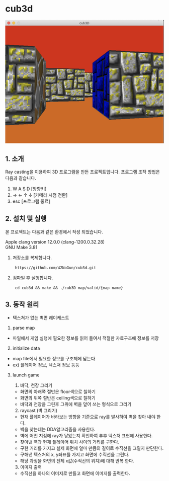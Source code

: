# cub3d
![cub](cubimg.png)
## 1. 소개
Ray casting을 이용하여 3D 프로그램을 만든 프로젝트입니다.
프로그램 조작 방법은 다음과 같습니다.
1. W A S D [방향키]
2. → ← ↑ ↓  [카메라 시점 전환]
3. esc [프로그램 종료]


## 2. 설치 및 실행  
본 프로젝트는 다음과 같은 환경에서 작성 되었습니다.

Apple clang version 12.0.0 (clang-1200.0.32.28)  
GNU Make 3.81  

1. 저장소를 복제합니다.

        https://github.com/42NoGun/cub3d.git
2. 컴파일 후 실행합니다.

        cd cub3d && make && ./cub3D map/valid/{map name}


## 3. 동작 원리
- 텍스쳐가 없는 벽면 레이케스트
1. parse map
  - 파일에서 게임 실행에 필요한 정보를 읽어 들여서 적절한 자료구조에 정보를 저장
2. initialize data
  - map file에서 필요한 정보를 구조체에 담는다
  - ex) 플레이어 정보, 텍스쳐 정보 등등
3. launch game
   1) 바닥, 천장 그리기
   - 화면의 아래쪽 절반은 floor색으로 칠하기
   - 화면의 위쪽 절반은 ceiling색으로 칠하기
   - 바닥과 천장을 그린후 그위에 벽을 덮어 쓰는 형식으로 그리기
   2) raycast (벽 그리기)
   - 현재 플레이어가 바라보는 방향을 기준으로 ray를 발사하여 벽을 찾아 내야 한다.
   - 벽을 찾는데는 DDA알고리즘을 사용한다.
   - 벽에 어떤 지점에 ray가 닿았는지 확인하여 추후 텍스쳐 표현에 사용한다.
   - 찾아낸 벽과 현재 플레이어 위치 사이의 거리를 구한다.
   - 구한 거리를 가지고 실제 화면에 얼마 만큼의 길이로 수직선을 그릴지 판단한다.
   - 구해낸 텍스쳐의 x, y좌표를 가지고 화면에 수직선을 그린다.
   - 해당 과정을 화면의 전체 x값(수직선의 위치)에 대해 반복 한다.
   
   3) 이미지 출력
   - 수직선을 하나의 이미지로 만들고 화면에 이미지를 출력한다.
